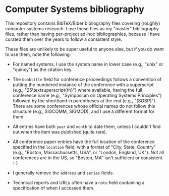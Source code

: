 Computer Systems bibliography
=============================

This repository contains BibTeX/Biber bibliography files covering (roughly)
computer systems research. I use these files as my "master" bibliography
files, rather than having per-project ad-hoc bibliographies, because I have
curated them over the years to follow a consistent style.

These files are unlikely to be super useful to anyone else, but if you do
want to use them, note the following:

 * For named systems, I use the system name in lower case (e.g., "unix" or
   "quincy") as the citation key.

 * The `booktitle` field for conference proceedings follows a convention of
   putting the numbered instance of the conference with a superscript (e.g.,
   "25\textsuperscript{th}") where available, having the full conference
   name (e.g., "Symposium on Operating Systems Principles") followed by the
   shorthand in parentheses at the end (e.g., "(SOSP)"). There are some
   conferences whose official names do not follow this structure (e.g.,
   SIGCOMM, SIGMOD), and I use a different format for them.

 * All entries have both `year` and `month` to date them, unless I couldn't
   find out when the item was published (quite rare).

 * All conference paper entries have the full location of the conference
   specified in the `location` field, with a format of "City, State,
   Country" (e.g., "Boston, Massachussetts, USA", or "London, England, UK").
   Not all conferences are in the US, so "Boston, MA" isn't sufficient or
   consistent :-)

 * I generally remove the `address` and `series` fields.

 * Technical reports and URLs often have a `note` field containing a
   specification of when I accessed them.
